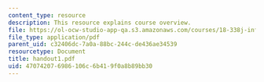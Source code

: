 ```yaml
---
content_type: resource
description: This resource explains course overview.
file: https://ol-ocw-studio-app-qa.s3.amazonaws.com/courses/18-338j-infinite-random-matrix-theory-fall-2004/470742076986106c6b419f0a8b89bb30_handout1.pdf
file_type: application/pdf
parent_uid: c32406dc-7a0a-88bc-244c-de436ae34539
resourcetype: Document
title: handout1.pdf
uid: 47074207-6986-106c-6b41-9f0a8b89bb30
---
```

